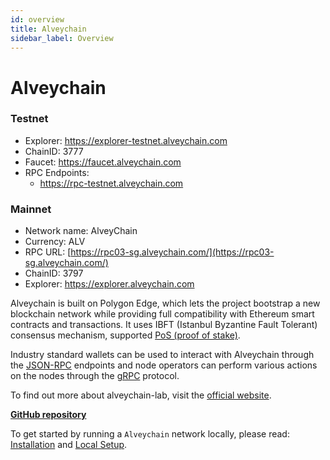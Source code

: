 ```yaml
---
id: overview
title: Alveychain
sidebar_label: Overview
---
```


# Alveychain

### Testnet

* Explorer: https://explorer-testnet.alveychain.com
* ChainID: 3777
* Faucet: https://faucet.alveychain.com
* RPC Endpoints:
  * https://rpc-testnet.alveychain.com

### Mainnet

* Network name: AlveyChain
* Currency: ALV
* RPC URL: [https://rpc03-sg.alveychain.com/](https://rpc03-sg.alveychain.com/)
* ChainID: 3797
*   Explorer: https://explorer.alveychain.com







Alveychain is built on Polygon Edge, which lets the project bootstrap a new blockchain network while providing full compatibility with Ethereum smart contracts and transactions. It uses IBFT (Istanbul Byzantine Fault Tolerant) consensus mechanism, supported [PoS (proof of stake)](../docs/consensus/pos-stake-unstake/).

Industry standard wallets can be used to interact with Alveychain through the [JSON-RPC](../docs/working-with-node/query-json-rpc/) endpoints and node operators can perform various actions on the nodes through the [gRPC](../docs/working-with-node/query-operator-info/) protocol.

To find out more about alveychain-lab, visit the [official website](https://alveycoin.community).

[**GitHub repository**](https://github.com/alveychain-lab/alveychain)

To get started by running a `Alveychain` network locally, please read: [Installation](../docs/get-started/installation/) and [Local Setup](../docs/get-started/set-up-ibft-locally/).
